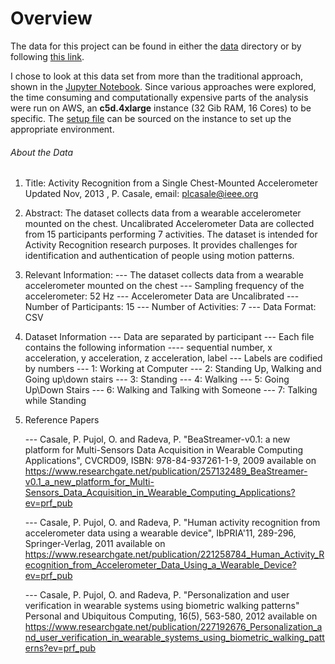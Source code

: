 # Overview

The data for this project can be found in either the [data](data/) directory or by following [this link](https://archive.ics.uci.edu/ml/datasets/Activity+Recognition+from+Single+Chest-Mounted+Accelerometer).

I chose to look at this data set from more than the traditional approach, shown in the [Jupyter Notebook](activity_recognition.ipynb). Since various approaches were explored, the time consuming and computationally expensive parts of the analysis were run on AWS, an **c5d.4xlarge** instance (32 Gib RAM, 16 Cores) to be specific. The [setup file](setup.sh) can be sourced on the instance to set up the appropriate environment. 

###### About the Data

1. Title: Activity Recognition from a Single Chest-Mounted Accelerometer
	Updated Nov, 2013 , P. Casale, email: plcasale@ieee.org
	
2. Abstract: The dataset collects data from a wearable accelerometer mounted on the chest. Uncalibrated Accelerometer Data are collected from 15 participants performing 7 activities. The dataset is intended for Activity Recognition research purposes. It provides challenges for identification and authentication of people using motion patterns.

3. Relevant Information:
   --- The dataset collects data from a wearable accelerometer mounted on the chest
   --- Sampling frequency of the accelerometer: 52 Hz
   --- Accelerometer Data are Uncalibrated
   --- Number of Participants: 15
   --- Number of Activities: 7
   --- Data Format: CSV

4. Dataset Information
   --- Data are separated by participant
   --- Each file contains the following information
       ---- sequential number, x acceleration, y acceleration, z acceleration, label 
   --- Labels are codified by numbers
       --- 1: Working at Computer
       --- 2: Standing Up, Walking and Going up\down stairs
       --- 3: Standing
       --- 4: Walking
       --- 5: Going Up\Down Stairs
       --- 6: Walking and Talking with Someone
       --- 7: Talking while Standing
       
5. Reference Papers

   --- Casale, P. Pujol, O. and Radeva, P. 
       "BeaStreamer-v0.1: a new platform for Multi-Sensors Data Acquisition in Wearable Computing Applications", 
       CVCRD09, ISBN: 978-84-937261-1-9, 2009
       available on https://www.researchgate.net/publication/257132489_BeaStreamer-v0.1_a_new_platform_for_Multi-Sensors_Data_Acquisition_in_Wearable_Computing_Applications?ev=prf_pub

   --- Casale, P. Pujol, O. and Radeva, P. 
       "Human activity recognition from accelerometer data using a wearable device", 
       IbPRIA'11, 289-296, Springer-Verlag, 2011
       available on https://www.researchgate.net/publication/221258784_Human_Activity_Recognition_from_Accelerometer_Data_Using_a_Wearable_Device?ev=prf_pub
       
   --- Casale, P. Pujol, O. and Radeva, P. 
       "Personalization and user verification in wearable systems using biometric walking patterns"
       Personal and Ubiquitous Computing, 16(5), 563-580, 2012
       available on https://www.researchgate.net/publication/227192676_Personalization_and_user_verification_in_wearable_systems_using_biometric_walking_patterns?ev=prf_pub
